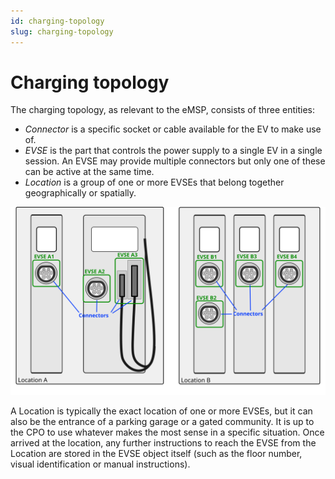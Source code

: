 ```yaml
---
id: charging-topology
slug: charging-topology
---
```

# Charging topology

The charging topology, as relevant to the eMSP, consists of three entities:

* *Connector* is a specific socket or cable available for the EV to make use of.
* *EVSE* is the part that controls the power supply to a single EV in a single session. An EVSE may provide multiple
  connectors but only one of these can be active at the same time.
* *Location* is a group of one or more EVSEs that belong together geographically or spatially.

![Charging Topology schematic](../images/topology.svg)

A Location is typically the exact location of one or more EVSEs, but it can also be the entrance of a parking garage or
a gated community. It is up to the CPO to use whatever makes the most sense in a specific situation. Once arrived at the
location, any further instructions to reach the EVSE from the Location are stored in the EVSE object itself (such as the
floor number, visual identification or manual instructions).
